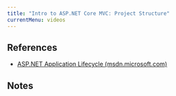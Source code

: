 ```yaml
---
title: "Intro to ASP.NET Core MVC: Project Structure"
currentMenu: videos
---
```


<div class="youtube-wrapper"></div>

## References

- [ASP.NET Application Lifecycle (msdn.microsoft.com)](https://msdn.microsoft.com/en-us/library/ms178473.aspx)

## Notes
